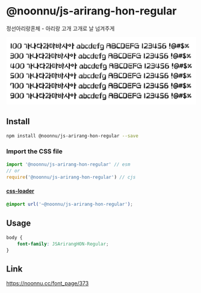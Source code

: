 # @noonnu/js-arirang-hon-regular

정선아리랑혼체 - 아리랑 고개 고개로 날 넘겨주게

![example](./example.png)

## Install

```bash
npm install @noonnu/js-arirang-hon-regular --save
```

### Import the CSS file

```js
import '@noonnu/js-arirang-hon-regular' // esm
// or
require('@noonnu/js-arirang-hon-regular') // cjs
```

#### [css-loader](https://github.com/webpack-contrib/css-loader)

```css
@import url('~@noonnu/js-arirang-hon-regular');
```

## Usage

```css
body {
    font-family: JSArirangHON-Regular;
}
```

## Link

https://noonnu.cc/font_page/373
